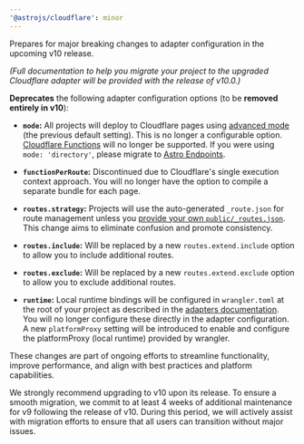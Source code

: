 ```yaml
---
'@astrojs/cloudflare': minor
---
```


Prepares for major breaking changes to adapter configuration in the upcoming v10 release.

_(Full documentation to help you migrate your project to the upgraded Cloudflare adapter will be provided with the release of v10.0.)_

**Deprecates** the following adapter configuration options (to be **removed entirely in v10**):

- **`mode`:** All projects will deploy to Cloudflare pages using [advanced mode](https://developers.cloudflare.com/pages/functions/advanced-mode/) (the previous default setting). This is no longer a configurable option. [Cloudflare Functions](https://developers.cloudflare.com/pages/functions/get-started/) will no longer be supported. If you were using `mode: 'directory'`, please migrate to [Astro Endpoints](https://docs.astro.build/en/guides/endpoints/).

- **`functionPerRoute`:** Discontinued due to Cloudflare's single execution context approach. You will no longer have the option to compile a separate bundle for each page.

- **`routes.strategy`:** Projects will use the auto-generated `_route.json` for route management unless you [provide your own `public/_routes.json`](/en/guides/integrations-guide/cloudflare/#custom-_routesjson). This change aims to eliminate confusion and promote consistency.

- **`routes.include`:** Will be replaced by a new `routes.extend.include` option to allow you to include additional routes.

- **`routes.exclude`:** Will be replaced by a new `routes.extend.exclude` option to allow you to exclude additional routes.

- **`runtime`:** Local runtime bindings will be configured in `wrangler.toml` at the root of your project as described in the [adapters documentation](https://docs.astro.build/en/guides/integrations-guide/cloudflare/#cloudflare-workers). You will no longer configure these directly in the adapter configuration. A new `platformProxy` setting will be introduced to enable and configure the platformProxy (local runtime) provided by wrangler. 

These changes are part of ongoing efforts to streamline functionality, improve performance, and align with best practices and platform capabilities.

We strongly recommend upgrading to v10 upon its release. To ensure a smooth migration, we commit to at least 4 weeks of additional maintenance for v9 following the release of v10. During this period, we will actively assist with migration efforts to ensure that all users can transition without major issues.
